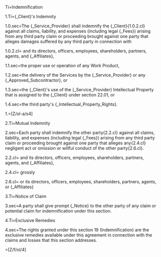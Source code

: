 Ti=Indemnification

1.Ti={_Client}'s Indemnity

1.0.sec=The {_Service_Provider} shall indemnify the {_Client}{1.0.2.cl} against all claims, liability, and expenses (including legal {_Fees}) arising from any third party claim or proceeding brought against one party that alleges damages suffered by any third party in connection with

1.0.2.cl= and its directors, officers, employees, shareholders, partners, agents, and {_Affiliates},

1.1.sec=the proper use or operation of any Work Product,

1.2.sec=the delivery of the Services by the {_Service_Provider} or any {_Approved_Subcontractor}, or

1.3.sec=the {_Client}'s use of the {_Service_Provider} Intellectual Property that is assigned to the {_Client} under section 22.01, or

1.4.sec=the third party's {_Intellectual_Property_Rights}.

1.=[Z/ol-a/s4]

2.Ti=Mutual Indemnity

2.sec=Each party shall indemnify the other party{2.2.cl} against all claims, liability, and expenses (including legal {_Fees}) arising from any third party claim or proceeding brought against one party that alleges any{2.4.cl} negligent act or omission or willful conduct of the other party{2.6.cl}.

2.2.cl= and its directors, officers, employees, shareholders, partners, agents, and {_Affiliates},

2.4.cl=&nbsp;grossly

2.6.cl= or its directors, officers, employees, shareholders, partners, agents, or {_Affiliates}

3.Ti=Notice of Claim

3.sec=A party shall give prompt {_Notice} to the other party of any claim or potential claim for indemnification under this section.

4.Ti=Exclusive Remedies

4.sec=The rights granted under this section 19 (Indemnification) are the exclusive remedies available under this agreement in connection with the claims and losses that this section addresses.

=[Z/f/ol/4]
